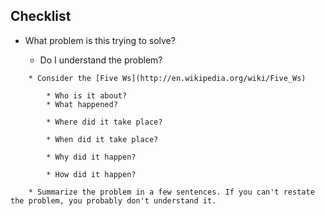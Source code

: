 ## Checklist
* What problem is this trying to solve? 

	* Do I understand the problem? 
```
    * Consider the [Five Ws](http://en.wikipedia.org/wiki/Five_Ws)

        * Who is it about?
        * What happened?

        * Where did it take place?

        * When did it take place?

        * Why did it happen?

        * How did it happen?

    * Summarize the problem in a few sentences. If you can't restate the problem, you probably don't understand it.
